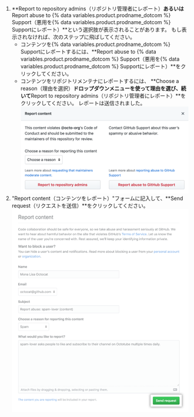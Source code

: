1. **Report to repository admins（リポジトリ管理者にレポート）**あるいは**Report abuse to {% data variables.product.prodname_dotcom %} Support（悪用を{% data variables.product.prodname_dotcom %} Supportにレポート）**という選択肢が表示されることがあります。 もし表示されなければ、次のステップに飛ばしてください。
    - コンテンツを{% data variables.product.prodname_dotcom %} Supportにレポートするには、**Report abuse to {% data variables.product.prodname_dotcom %} Support（悪用を{% data variables.product.prodname_dotcom %} Supportにレポート）**をクリックしてください。
    - コンテンツをリポジトリメンテナにレポートするには、 **Choose a reason（理由を選択）**ドロップダウンメニューを使って理由を選び、続いて**Report to repository admins（リポジトリ管理者にレポート）**をクリックしてください。 レポートは送信されました。 !["コンテンツをレポート" モーダル](/assets/images/help/repository/report-content-modal.png)
2. "Report content（コンテンツをレポート）"フォームに記入して、**Send request（リクエストを送信）**をクリックしてください。 !["コンテンツをレポート" フォーム](/assets/images/help/repository/report-content-to-support-form.png)

